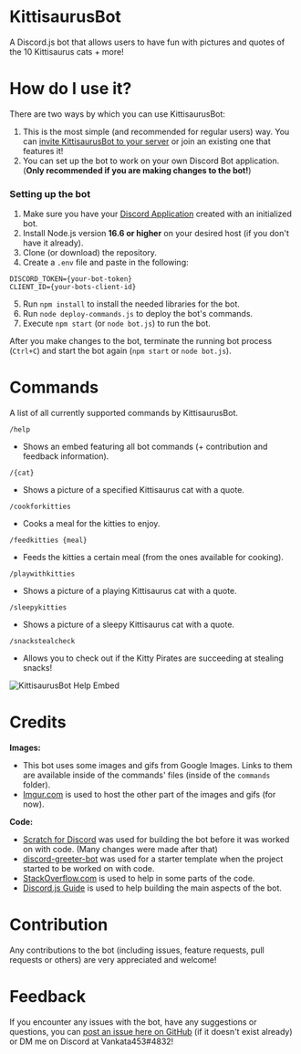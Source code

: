 # KittisaurusBot

A Discord.js bot that allows users to have fun with pictures and quotes of the 10 Kittisaurus cats + more!

# How do I use it?

There are two ways by which you can use KittisaurusBot:

1. This is the most simple (and recommended for regular users) way. You can 
[invite KittisaurusBot to your server](https://discord.com/api/oauth2/authorize?client_id=872160903175503912&permissions=0&scope=bot%20applications.commands) 
or join an existing one that features it!
2. You can set up the bot to work on your own Discord Bot application. (**Only recommended if you are making changes to the bot!**)

### Setting up the bot

1. Make sure you have your [Discord Application](https://discord.com/developers/applications) created with an initialized bot.
2. Install Node.js version **16.6 or higher** on your desired host (if you don't have it already).
3. Clone (or download) the repository.
4. Create a `.env` file and paste in the following:
```
DISCORD_TOKEN={your-bot-token}
CLIENT_ID={your-bots-client-id}
```
5. Run `npm install` to install the needed libraries for the bot.
6. Run `node deploy-commands.js` to deploy the bot's commands.
7. Execute `npm start` (or `node bot.js`) to run the bot.

After you make changes to the bot, terminate the running bot process (`Ctrl+C`) and start the bot again (`npm start` or `node bot.js`).

# Commands

A list of all currently supported commands by KittisaurusBot.

`/help`
* Shows an embed featuring all bot commands (+ contribution and feedback information).

`/{cat}`
* Shows a picture of a specified Kittisaurus cat with a quote.

`/cookforkitties`
* Cooks a meal for the kitties to enjoy.

`/feedkitties {meal}`
* Feeds the kitties a certain meal (from the ones available for cooking).

`/playwithkitties`
* Shows a picture of a playing Kittisaurus cat with a quote.

`/sleepykitties`
* Shows a picture of a sleepy Kittisaurus cat with a quote.

`/snackstealcheck`
* Allows you to check out if the Kitty Pirates are succeeding at stealing snacks!

![KittisaurusBot Help Embed](https://i.imgur.com/qqDrWVY.jpg)

# Credits

**Images:**
* This bot uses some images and gifs from Google Images. Links to them are available inside of the 
commands' files (inside of the `commands` folder).
* [Imgur.com](https://imgur.com) is used to host the other part of the images and gifs (for now).
 
**Code:**
* [Scratch for Discord](https://github.com/Androz2091/scratch-for-discord) was used for building the bot before it was worked on with code. 
(Many changes were made after that)
* [discord-greeter-bot](https://github.com/renesansz/discord-greeter-bot) was used for a starter template when the project started to be worked on with code.
* [StackOverflow.com](https://stackoverflow.com) is used to help in some parts of the code.
* [Discord.js Guide](https://discordjs.guide) is used to help building the main aspects of the bot.

# Contribution

Any contributions to the bot (including issues, feature requests, pull requests or others) are very appreciated and welcome!

# Feedback

If you encounter any issues with the bot, have any suggestions or questions, you can [post an issue here on GitHub](https://github.com/Vankata453/KittisaurusBot/issues) (if it doesn't exist already) or DM me on Discord at Vankata453#4832!
